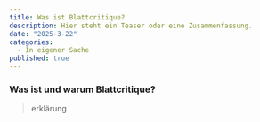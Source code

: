 ```yaml
---
title: Was ist Blattcritique?
description: Hier steht ein Teaser oder eine Zusammenfassung.
date: "2025-3-22"
categories:
  - In eigener Sache
published: true
---
```


### Was ist und warum Blattcritique?

> erklärung
